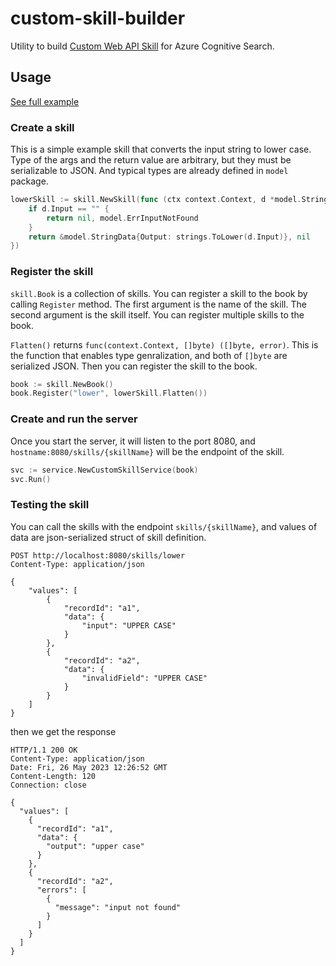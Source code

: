 # custom-skill-builder

Utility to
build [Custom Web API Skill](https://learn.microsoft.com/en-us/azure/search/cognitive-search-custom-skill-web-api) for
Azure Cognitive Search.

## Usage

[See full example](example/main.go)

### Create a skill

This is a simple example skill that converts the input string to lower case. Type of the args and the return value are
arbitrary, but they must be serializable to JSON. And typical types are already defined in `model` package.

```go
lowerSkill := skill.NewSkill(func (ctx context.Context, d *model.StringData) (*model.StringData, error) {
    if d.Input == "" {
        return nil, model.ErrInputNotFound
    }
    return &model.StringData{Output: strings.ToLower(d.Input)}, nil
})
```

### Register the skill

`skill.Book` is a collection of skills. You can register a skill to the book by calling `Register` method. The first
argument is the name of the skill. The second argument is the skill itself. You can register multiple skills to the
book.

`Flatten()` returns `func(context.Context, []byte) ([]byte, error)`. This is the function that enables type
genralization, and both of `[]byte` are serialized JSON. Then you can register the skill to the book.

```go
book := skill.NewBook()
book.Register("lower", lowerSkill.Flatten())
```

### Create and run the server

Once you start the server, it will listen to the port 8080, and `hostname:8080/skills/{skillName}` will be the endpoint of the
skill.

```go
svc := service.NewCustomSkillService(book)
svc.Run()
```

### Testing the skill

You can call the skills with the endpoint `skills/{skillName}`, and values of data are json-serialized struct of skill
definition.

```http request
POST http://localhost:8080/skills/lower
Content-Type: application/json

{
    "values": [
        {
            "recordId": "a1",
            "data": {
                "input": "UPPER CASE"
            }
        },
        {
            "recordId": "a2",
            "data": {
                "invalidField": "UPPER CASE"
            }
        }
    ]
}
```

then we get the response

```http request
HTTP/1.1 200 OK
Content-Type: application/json
Date: Fri, 26 May 2023 12:26:52 GMT
Content-Length: 120
Connection: close

{
  "values": [
    {
      "recordId": "a1",
      "data": {
        "output": "upper case"
      }
    },
    {
      "recordId": "a2",
      "errors": [
        {
          "message": "input not found"
        }
      ]
    }
  ]
}
```

